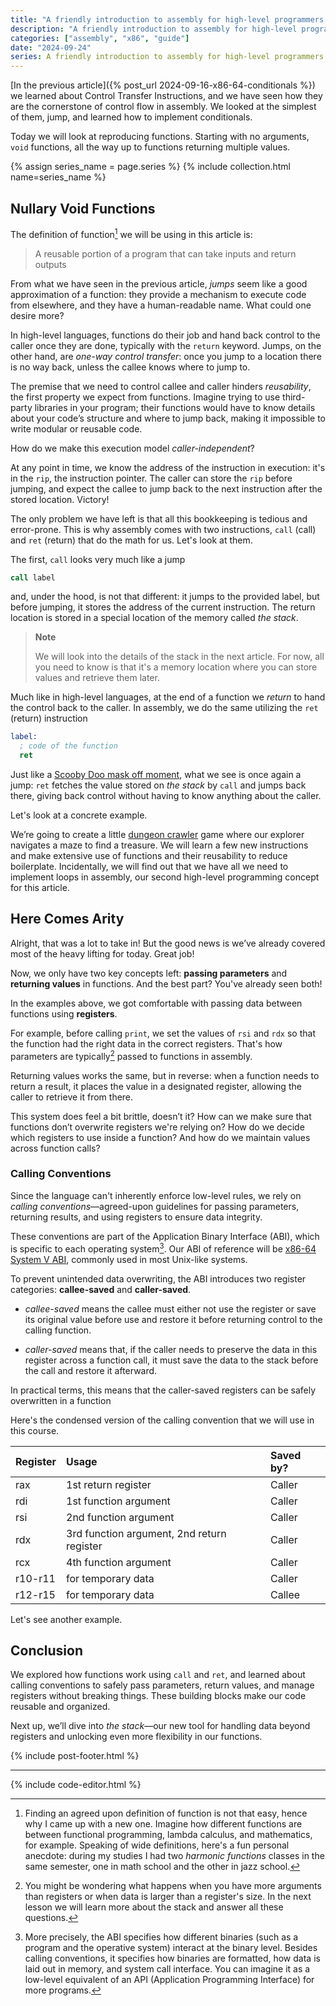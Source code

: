 ```yaml
---
title: "A friendly introduction to assembly for high-level programmers — Functions & Loops"
description: "A friendly introduction to assembly for high-level programmers — Functions & Loops"
categories: ["assembly", "x86", "guide"]
date: "2024-09-24"
series: A friendly introduction to assembly for high-level programmers
---
```


[In the previous article]({% post_url 2024-09-16-x86-64-conditionals %}) we learned about Control Transfer Instructions, and we have seen how they are the cornerstone of control flow in assembly. We looked at the simplest of them, jump, and learned how to implement conditionals.

Today we will look at reproducing functions. Starting with no arguments, `void` functions, all the way up to functions returning multiple values.

{% assign series_name = page.series %} {% include collection.html name=series_name %}

## Nullary Void Functions

The definition of function[^1] we will be using in this article is:

> A reusable portion of a program that can take inputs and return outputs

From what we have seen in the previous article, _jumps_ seem like a good approximation of a function: they provide a mechanism to execute code from elsewhere, and they have a human-readable name. What could one desire more?

In high-level languages, functions do their job and hand back control to the caller once they are done, typically with the `return` keyword. Jumps, on the other hand, are _one-way control transfer_: once you jump to a location there is no way back, unless the callee knows where to jump to.

The premise that we need to control callee and caller hinders _reusability_, the first property we expect from functions. Imagine trying to use third-party libraries in your program; their functions would have to know details about your code’s structure and where to jump back, making it impossible to write modular or reusable code.

How do we make this execution model _caller-independent_? 

At any point in time, we know the address of the instruction in execution: it's in the `rip`, the instruction pointer. The caller can store the `rip` before jumping, and expect the callee to jump back to the next instruction after the stored location. Victory!

The only problem we have left is that all this bookkeeping is tedious and error-prone. This is why assembly comes with two instructions, `call` (call) and `ret` (return) that do the math for us. Let's look at them.

The first, `call` looks very much like a jump
```nasm
call label
```
and, under the hood, is not that different: it jumps to the provided label, but before jumping, it stores the address of the current instruction. The return location is stored in a special location of the memory called _the stack_. 

> **Note**
>
> We will look into the details of the stack in the next article. For now, all you need to know is that it's a memory location where you can store values and retrieve them later.

Much like in high-level languages, at the end of a function we _return_ to hand the control back to the caller. In assembly, we do the same utilizing the `ret` (return) instruction
```nasm
label:
  ; code of the function
  ret
```
Just like a [Scooby Doo mask off moment](https://www.youtube.com/watch?v=L0ozIHomn8Q&t=174s), what we see is once again a jump: `ret` fetches the value stored on _the stack_ by `call` and jumps back there, giving back control without having to know anything about the caller. 

Let's look at a concrete example. 

We’re going to create a little [dungeon crawler](https://en.wikipedia.org/wiki/Dungeon_crawl) game where our explorer navigates a maze to find a treasure. We will learn a few new instructions and make extensive use of functions and their reusability to reduce boilerplate. Incidentally, we will find out that we have all we need to implement loops in assembly, our second high-level programming concept for this article.

<code-editor exercise="03-nullary-functions.asm"></code-editor>

## Here Comes Arity

Alright, that was a lot to take in! But the good news is we’ve already covered most of the heavy lifting for today. Great job!

Now, we only have two key concepts left: **passing parameters** and **returning values** in functions. And the best part? You've already seen both!

In the examples above, we got comfortable with passing data between functions using **registers**. 

For example, before calling `print`, we set the values of `rsi` and `rdx` so that the function had the right data in the correct registers. That's how parameters are typically[^2] passed to functions in assembly.

Returning values works the same, but in reverse: when a function needs to return a result, it places the value in a designated register, allowing the caller to retrieve it from there.

This system does feel a bit brittle, doesn’t it? How can we make sure that functions don’t overwrite registers we're relying on? How do we decide which registers to use inside a function? And how do we maintain values across function calls?

### Calling Conventions

Since the language  can't inherently enforce low-level rules, we rely on _calling conventions_—agreed-upon guidelines for passing parameters, returning results, and using registers to ensure data integrity.

These conventions are part of the Application Binary Interface (ABI), which is specific to each operating system[^3]. Our ABI of reference will be [x86-64 System V ABI](https://gitlab.com/x86-psABIs/x86-64-ABI/-/jobs/artifacts/master/raw/x86-64-ABI/abi.pdf?job=build), commonly used in most Unix-like systems.

To prevent unintended data overwriting, the ABI introduces two register categories: **callee-saved** and **caller-saved**.

* _callee-saved_ means the callee must either not use the register or save its original value before use and restore it before returning control to the calling function.

* _caller-saved_ means that, if the caller needs to preserve the data in this register across a function call, it must save the data to the stack before the call and restore it afterward.

In practical terms, this means that the caller-saved registers can be safely overwritten in a function

Here's the condensed version of the calling convention that we will use in this course. 

| Register | Usage                                      | Saved by? |
|:---      |:---                                        |:---       |
| rax      | 1st return register                        | Caller    |
| rdi      | 1st function argument                      | Caller    |
| rsi      | 2nd function argument                      | Caller    |
| rdx      | 3rd function argument, 2nd return register | Caller    |
| rcx      | 4th function argument                      | Caller    |
| r10-r11  | for temporary data                         | Caller    |
| r12-r15  | for temporary data                         | Callee    |

Let's see another example.

<code-editor exercise="03-functions.asm"></code-editor>

## Conclusion

We explored how functions work using `call` and `ret`, and learned about calling conventions to safely pass parameters, return values, and manage registers without breaking things. These building blocks make our code reusable and organized.

Next up, we’ll dive into _the stack_—our new tool for handling data beyond registers and unlocking even more flexibility in our functions.

{% include post-footer.html %}

---

[^1]: Finding an agreed upon definition of function is not that easy, hence why I came up with a new one. Imagine how different functions are between functional programming, lambda calculus, and mathematics, for example. Speaking of wide definitions, here's a fun personal anecdote: during my studies I had two _harmonic functions_ classes in the same semester, one in math school and the other in jazz school.

[^2]: You might be wondering what happens when you have more arguments than registers or when data is larger than a register's size. In the next lesson we will learn more about the stack and answer all these questions. 

[^3]: More precisely, the ABI specifies how different binaries (such as a program and the operative system) interact at the binary level. Besides calling conventions, it specifies how binaries are formatted, how data is laid out in memory, and system call interface. You can imagine it as a low-level equivalent of an API (Application Programming Interface) for more programs.  

{% include code-editor.html %}
